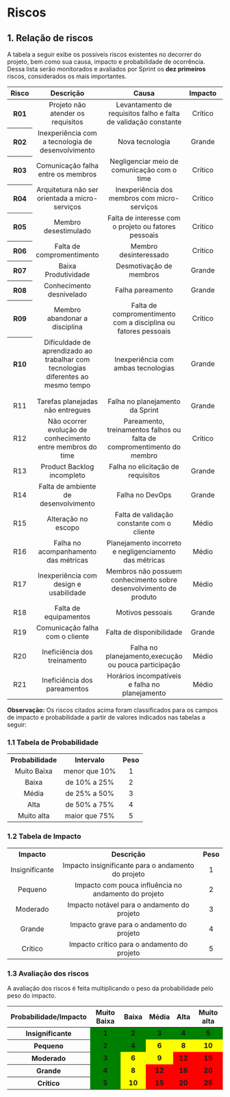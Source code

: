# Riscos 

## 1. Relação de riscos

A tabela a seguir exibe os possíveis riscos existentes no decorrer do projeto, bem como sua causa, impacto e probabilidade de ocorrência. Dessa lista serão monitorados e avaliados por Sprint os **dez primeiros** riscos, considerados os mais importantes.

<table style="text-align: center">
    <thead>
        <tr>
            <th>Risco</th>
            <th>Descrição</th>
            <th>Causa</th>
            <th>Impacto</th>
            <th>Probabilidade</th>
            <th>Avaliação</th>
        </tr>
    </thead>
    <tbody>
        <tr>
            <th>R01</th>
            <td>Projeto não atender os requisitos</td>
            <td>Levantamento de requisitos falho e falta de validação constante</td>
            <td>Crítico</td>
            <td>Muito Alta</td>
            <td style="background: red"><b>25</b></td>
        </tr>
        <tr>
            <th>R02</th>
            <td>Inexperiência com a tecnologia de desenvolvimento</td>
            <td>Nova tecnologia</td>
            <td>Grande</td>
            <td>Média</td>
            <td style="background: red"><b>12</b></td>
        </tr>
        <tr>
            <th>R03</th>
            <td>Comunicação falha entre os membros</td>
            <td>Negligenciar meio de comunicação com o time</td>
            <td>Crítico</td>
            <td>Média</td>
            <td style="background: red"><b>15</b></td>
        </tr>
        <tr>
            <th>R04</th>
            <td>Arquitetura não ser orientada a micro-serviços</td>
            <td>Inexperiência dos membros com micro-serviços</td>
            <td>Crítico</td>
            <td>Média</td>
            <td style="background: red"><b>15</b></td>
        </tr>
        <tr>
            <th>R05</th>
            <td>Membro desestimulado</td>
            <td>Falta de interesse com o projeto ou fatores pessoais</td>
            <td>Crítico</td>
            <td>Média</td>
            <td style="background: red"><b>15</b></td>
        </tr>
        <tr>
            <th>R06</th>
            <td>Falta de compromentimento</td>
            <td>Membro desinteressado</td>
            <td>Crítico</td>
            <td>Média</td>
            <td style="background: red"><b>15</b></td>
        </tr>
        <tr>
            <th>R07</th>
            <td>Baixa Produtividade</td>
            <td>Desmotivação de membros</td>
            <td>Grande</td>
            <td>Alta</td>
            <td style="background: red"><b>16</b></td>
        </tr>
        <tr>
            <th>R08</th>
            <td>Conhecimento desnivelado</td>
            <td>Falha pareamento</td>
            <td>Grande</td>
            <td>Alta</td>
            <td style="background: red"><b>16</b></td>
        </tr>
        <tr>
            <th>R09</th>
            <td>Membro abandonar a disciplina</td>
            <td>Falta de compromentimento com a disciplina ou fatores pessoais</td>
            <td>Crítico</td>
            <td>Baixa</td>
            <td style="background: yellow"><b>10</b></td>
        </tr>
        <tr>
            <th>R10</th>
            <td>Dificuldade de aprendizado ao trabalhar com tecnologias diferentes ao mesmo tempo</td>
            <td>Inexperiência com ambas tecnologias</td>
            <td>Grande</td>
            <td>Alta</td>
            <td style="background: red"><b>16</b></td>
        </tr>
        <tr>
            <td></td>
        </tr>
        <tr>
            <td></td>
        </tr>
        <tr>
            <td>R11</td>
            <td>Tarefas planejadas não entregues</td>
            <td>Falha no planejamento da Sprint</td>
            <td>Grande</td>
            <td>Alto</td>
        </tr>
        <tr>
            <td>R12</td>
            <td>Não ocorrer evolução de conhecimento entre membros do time</td>
            <td>Pareamento, treinamentos falhos ou falta de compromentimento do membro</td>
            <td>Crítico</td>
            <td>Baixa</td>
        </tr>
        <tr>
            <td>R13</td>
            <td>Product Backlog incompleto</td>
            <td>Falha no elicitação de requisitos</td>
            <td>Grande</td>
            <td>Alta</td>
        </tr>
        <tr>
            <td>R14</td>
            <td>Falta de ambiente de desenvolvimento</td>
            <td>Falha no DevOps</td>
            <td>Grande</td>
            <td>Baixa</td>
        </tr>
        <tr>
            <td>R15</td>
            <td>Alteração no escopo</td>
            <td>Falta de validação constante com o cliente</td>
            <td>Médio</td>
            <td>Moderada</td>
        </tr>
        <tr>
            <td>R16</td>
            <td>Falha no acompanhamento das métricas</td>
            <td>Planejamento incorreto  e negligenciamento das métricas</td>
            <td>Médio</td>
            <td>Moderada</td>
        </tr>
        <tr>
            <td>R17</td>
            <td>Inexperiência com design e usabilidade</td>
            <td>Membros não possuem conhecimento sobre desenvolvimento de produto</td>
            <td>Médio</td>
            <td>Moderada</td>
        </tr>
        <tr>
            <td>R18</td>
            <td>Falta de equipamentos</td>
            <td>Motivos pessoais</td>
            <td>Grande</td>
            <td>Muito baixa</td>
        </tr>
        <tr>
            <td>R19</td>
            <td>Comunicação falha com o cliente</td>
            <td>Falta de disponibilidade</td>
            <td>Grande</td>
            <td>Baixa</td>
        </tr>
        <tr>
            <td>R20</td>
            <td>Ineficiência dos treinamento</td>
            <td>Falha no planejamento,execução ou pouca participação</td>
            <td>Médio</td>
            <td>Moderada</td>
        </tr>
        <tr>
            <td>R21</td>
            <td>Ineficiência dos pareamentos</td>
            <td>Horários incompatíveis e falha no planejamento</td>
            <td>Médio</td>
            <td>Alta</td>
        </tr>
    </tbody>
</table>

<b>Observação:</b> Os riscos citados acima foram classificados para os campos de impacto e probabilidade a partir de valores indicados nas tabelas a seguir:

### 1.1 Tabela de Probabilidade
<table style="text-align: center">
  <tr>
    <th>Probabilidade</th>
    <th>Intervalo</th>
    <th>Peso</th>
  </tr>
  <tr>
    <td>Muito Baixa</td>
    <td>menor que 10%</td>
    <td>1</td>
  </tr>
  <tr>
    <td>Baixa</td>
    <td>de 10% a 25%</td>
    <td>2</td>
  </tr>
  <tr>
    <td>Média</td>
    <td>de 25% a 50%</td>
    <td>3</td>
  </tr>
  <tr>
    <td>Alta</td>
    <td>de 50% a 75%</td>
    <td>4</td>
  </tr>
  <tr>
    <td>Muito alta</td>
    <td>maior que 75%</td>
    <td>5</td>
  </tr>
</table>

### 1.2 Tabela de Impacto
<table style="text-align: center">
  <tr>
    <th>Impacto</th>
    <th>Descrição</th>
    <th>Peso</th>
  </tr>
  <tr>
    <td>Insignificante</td>
    <td>Impacto insignificante para o andamento do projeto</td>
    <td>1</td>
  </tr>
  <tr>
    <td>Pequeno</td>
    <td>Impacto com pouca influência no andamento do projeto</td>
    <td>2</td>
  </tr>
  <tr>
    <td>Moderado</td>
    <td>Impacto notável para o andamento do projeto</td>
    <td>3</td>
  </tr>
  <tr>
    <td>Grande</td>
    <td>Impacto grave para o andamento do projeto</td>
    <td>4</td>
  </tr>
  <tr>
    <td>Crítico</td>
    <td>Impacto crítico para o andamento do projeto</td>
    <td>5</td>
  </tr>
</table>

### 1.3 Avaliação dos riscos

A avaliação dos riscos é feita multiplicando o peso da probabilidade pelo peso do impacto.

<table style="text-align: center">
    <thead>
        <th>Probabilidade/Impacto</th>
        <th>Muito Baixa</th>
        <th>Baixa</th>
        <th>Média</th>
        <th>Alta</th>
        <th>Muito alta</th>
    </thead>
    <tbody style="font-weight: bold">
        <tr>
            <th>Insignificante</th>
            <td style="background: green">1</td>
            <td style="background: green">2</td>
            <td style="background: green">3</td>
            <td style="background: green">4</td>
            <td style="background: green">5</td>
        </tr>
        <tr>
            <th>Pequeno</th>
            <td style="background: green">2</td>
            <td style="background: green">4</td>
            <td style="background: yellow">6</td>
            <td style="background: yellow">8</td>
            <td style="background: yellow">10</td>
        </tr>
        <tr>
            <th>Moderado</th>
            <td style="background: green">3</td>
            <td style="background: yellow">6</td>
            <td style="background: yellow">9</td>
            <td style="background: red">12</td>
            <td style="background: red">15</td>
        </tr>
        <tr>
            <th>Grande</th>
            <td style="background: green">4</td>
            <td style="background: yellow">8</td>
            <td style="background: red">12</td>
            <td style="background: red">16</td>
            <td style="background: red">20</td>
        </tr>
        <tr>
            <th>Crítico</th>
            <td style="background: green">5</td>
            <td style="background: yellow">10</td>
            <td style="background: red">15</td>
            <td style="background: red">20</td>
            <td style="background: red">25</td>
        </tr>
    </tbody>
</table>

